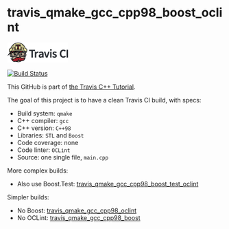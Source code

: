 # travis_qmake_gcc_cpp98_boost_oclint

[![Travis CI logo](TravisCI.png)](https://travis-ci.org)

[![Build Status](https://travis-ci.org/richelbilderbeek/travis_qmake_gcc_cpp98_boost_oclint.svg?branch=master)](https://travis-ci.org/richelbilderbeek/travis_qmake_gcc_cpp98_boost_oclint)

This GitHub is part of [the Travis C++ Tutorial](https://github.com/richelbilderbeek/travis_cpp_tutorial).

The goal of this project is to have a clean Travis CI build, with specs:
 * Build system: `qmake`
 * C++ compiler: `gcc`
 * C++ version: `C++98`
 * Libraries: `STL` and `Boost`
 * Code coverage: none
 * Code linter: `OCLint`
 * Source: one single file, `main.cpp`

More complex builds:
 * Also use Boost.Test: [travis_qmake_gcc_cpp98_boost_test_oclint](https://www.github.com/richelbilderbeek/travis_qmake_gcc_cpp98_boost_test_oclint)

Simpler builds:
 * No Boost: [travis_qmake_gcc_cpp98_oclint](https://www.github.com/richelbilderbeek/travis_qmake_gcc_cpp98_oclint)
 * No OCLint: [travis_qmake_gcc_cpp98_boost](https://www.github.com/richelbilderbeek/travis_qmake_gcc_cpp98_boost)
